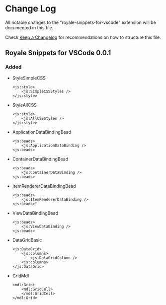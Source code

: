 # Change Log
All notable changes to the "royale-snippets-for-vscode" extension will be documented in this file.

Check [Keep a Changelog](http://keepachangelog.com/) for recommendations on how to structure this file.

## Royale Snippets for VSCode 0.0.1

### Added

* StyleSimpleCSS

    ```
    <js:style>
        <js:SimpleCSSStyles />
    </js:style>
    ```
* StyleAllCSS

    ```
    <js:style>
		<js:AllCSSStyles />
	</js:style>
    ```
* ApplicationDataBindingBead

    ```
    <js:beads>
        <js:ApplicationDataBinding />
    <js:beads>
    ```

* ContainerDataBindingBead

    ```
    <js:beads>
        <js:ContainerDataBinding />
    <js:beads>
    ```
* ItemRendererDataBindingBead

    ```
    <js:beads>
        <js:ItemRendererDataBinding />
    <js:beads>"
    ```
* ViewDataBindingBead

    ```
    <js:beads>
        <js:ViewDataBinding />
    <js:beads>
    ```
* DataGridBasic

    ```
    <js:DataGrid>
        <js:columns>
            <js:DataGridColumn />
        <js:columns>
    </js:DataGrid>
    ```
* GridMdl

    ```
    <mdl:Grid>
        <mdl:GridCell>
        </mdl:GridCell>
    </mdl:Grid>
    ```
    


